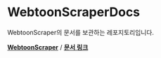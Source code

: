 # WebtoonScraperDocs

WebtoonScraper의 문서를 보관하는 레포지토리입니다.

**[WebtoonScraper](https://github.com/ilotoki0804/WebtoonScraper)** / **[문서 링크](https://webtoonscraper.readthedocs.io/ko/latest/mkdocs/10-platforms/)**

